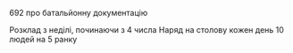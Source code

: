 692 про батальйонну документацію


Розклад з неділі, починаючи з 4 числа
Наряд на столову кожен день 10 людей на 5 ранку